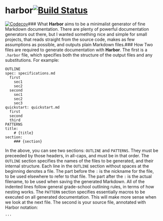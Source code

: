 # harbor[![Build Status](https://travis-ci.org/crgirard/harbor.svg?branch=master)](https://travis-ci.org/crgirard/harbor)
[![Codecov](https://img.shields.io/codecov/c/github/crgirard/harbor.svg)](https://codecov.io/gh/crgirard/harbor/)### What
**Harbor** aims to be a minimalist generator of fine Markdown documentation.
There are plenty of powerful documentation generators out there, but I wanted
something nice and simple for small projects, that reads straight from the source
code, makes as few assumptions as possible, and outputs plain Markdown files.### How
Two files are required to generate documentation with **Harbor**. The first is
a `.harbor` file, which specifies both the structure of the output files
and any substitutions. For example:
```
OUTLINE
spec: specifications.md
  first
    sec1
    sec2
  second
    sec1
    sec2
    sec3
quickstart: quickstart.md
  first
  second
  third
PATTERNS
title:
    # {title}
section:
    ### {section}
```
In the above, you can see two sections: `OUTLINE` and `PATTERNS`. They must be preceeded
by those headers, in all-caps, and must be in that order. The `OUTLINE` section specifies
the names of the files to be generated, and their internal structure. Each line in the `OUTLINE`
section without spaces at the beginning denotes a file. The part before the `:` is the nickname
for the file, to be used elsewhere to refer to that file. The part after the `:` is the actual
filename, to be used when saving the generated Markdown. All of the indented lines follow
general grade-school outlining rules, in terms of how nesting works.
The `PATTERN` section specifies essentially macros to be executed on all generated documentation.
This will make more sense when we look at the next file.
The second is your source file, annotated with Harbor notation:
```
'''